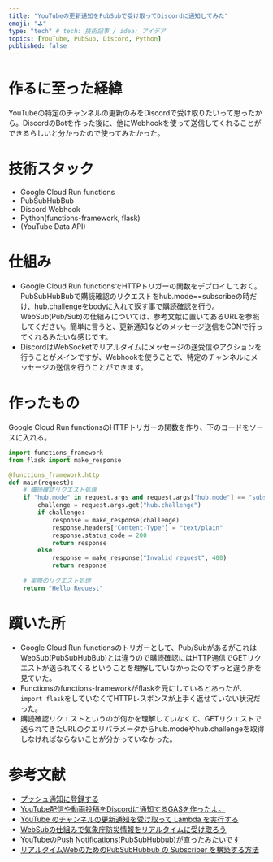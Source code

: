 ```yaml
---
title: "YouTubeの更新通知をPubSubで受け取ってDiscordに通知してみた"
emoji: "⛳"
type: "tech" # tech: 技術記事 / idea: アイデア
topics: [YouTube, PubSub, Discord, Python]
published: false
---
```


# 作るに至った経緯
YouTubeの特定のチャンネルの更新のみをDiscordで受け取りたいって思ったから。DiscordのBotを作った後に、他にWebhookを使って送信してくれることができるらしいと分かったので使ってみたかった。

# 技術スタック
- Google Cloud Run functions
- PubSubHubBub
- Discord Webhook
- Python(functions-framework, flask)
- (YouTube Data API)

# 仕組み
- Google Cloud Run functionsでHTTPトリガーの関数をデプロイしておく。PubSubHubBubで購読確認のリクエストをhub.mode==subscribeの時だけ、hub.challengeをbodyに入れて返す事で購読確認を行う。WebSub(Pub/Sub)の仕組みについては、参考文献に置いてあるURLを参照してください。簡単に言うと、更新通知などのメッセージ送信をCDNで行ってくれるみたいな感じです。
- DiscordはWebSocketでリアルタイムにメッセージの送受信やアクションを行うことがメインですが、Webhookを使うことで、特定のチャンネルにメッセージの送信を行うことができます。

# 作ったもの
Google Cloud Run functionsのHTTPトリガーの関数を作り、下のコードをソースに入れる。
```Python
import functions_framework
from flask import make_response

@functions_framework.http
def main(request):
    # 購読確認リクエスト処理
    if "hub.mode" in request.args and request.args["hub.mode"] == "subscribe":
        challenge = request.args.get("hub.challenge")
        if challenge:
            response = make_response(challenge)
            response.headers["Content-Type"] = "text/plain"
            response.status_code = 200
            return response
        else:
            response = make_response("Invalid request", 400)
            return response
    
    # 実際のリクエスト処理
    return "Hello Request"
```

# 躓いた所
- Google Cloud Run functionsのトリガーとして、Pub/SubがあるがこれはWebSub(PubSubHubBub)とは違うので購読確認にはHTTP通信でGETリクエストが送られてくるということを理解していなかったのでずっと違う所を見ていた。
- Functionsのfunctions-frameworkがflaskを元にしているとあったが、`import flask`をしていなくてHTTPレスポンスが上手く返せていない状況だった。
- 購読確認リクエストというのが何かを理解していなくて、GETリクエストで送られてきたURLのクエリパラメータからhub.modeやhub.challengeを取得しなければならないことが分かっていなかった。

# 参考文献
- [プッシュ通知に登録する](https://developers.google.com/youtube/v3/guides/push_notifications?hl=ja)
- [YouTube配信や動画投稿をDiscordに通知するGASを作ったよ。](https://zenn.dev/tatsumin/articles/youtube-to-discord-notifier)
- [YouTube のチャンネルの更新通知を受け取って Lambda を実行する](https://zenn.dev/meihei/articles/01cd06f729056a#google-pubsubhubbub-hub-%E3%81%AE%E6%BA%96%E5%82%99)
- [WebSubの仕組みで気象庁防災情報をリアルタイムに受け取ろう](https://qiita.com/tamura_CD/items/f1609cd509d331b06e93)
- [YouTubeのPush Notifications(PubSubHubbub)が直ったみたいです](https://marukot-ch.hatenablog.com/entry/2022/12/03/134711)
- [リアルタイムWebのためのPubSubHubbub の Subscriber を構築する方法](https://blog.64p.org/entry/20100307/push)